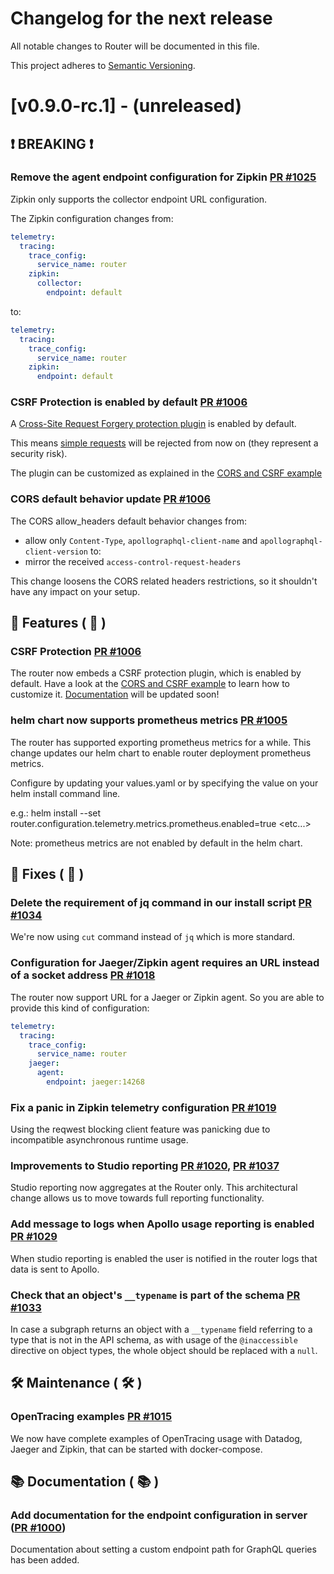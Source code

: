# Changelog for the next release

All notable changes to Router will be documented in this file.

This project adheres to [Semantic Versioning](https://semver.org/spec/v2.0.0.html).

<!-- <THIS IS AN EXAMPLE, DO NOT REMOVE>

# [x.x.x] (unreleased) - 2022-mm-dd
> Important: X breaking changes below, indicated by **❗ BREAKING ❗**
## ❗ BREAKING ❗
## 🚀 Features ( :rocket: )
## 🐛 Fixes ( :bug: )
## 🛠 Maintenance ( :hammer_and_wrench: )
## 📚 Documentation ( :books: )
## 🐛 Fixes ( :bug: )

## Example section entry format

### **Headline** ([PR #PR_NUMBER](https://github.com/apollographql/router/pull/PR_NUMBER))

Description! And a link to a [reference](http://url)
-->

# [v0.9.0-rc.1] - (unreleased)
## ❗ BREAKING ❗

### Remove the agent endpoint configuration for Zipkin [PR #1025](https://github.com/apollographql/router/pull/1025)
Zipkin only supports the collector endpoint URL configuration.

The Zipkin configuration changes from:

```yaml
telemetry:
  tracing:
    trace_config:
      service_name: router
    zipkin:
      collector:
        endpoint: default
```

to:

```yaml
telemetry:
  tracing:
    trace_config:
      service_name: router
    zipkin:
      endpoint: default
```

### CSRF Protection is enabled by default [PR #1006](https://github.com/apollographql/router/pull/1006)
A [Cross-Site Request Forgery protection plugin](https://developer.mozilla.org/en-US/docs/Glossary/CSRF) is enabled by default.

This means [simple requests](https://developer.mozilla.org/en-US/docs/Web/HTTP/CORS#simple_requests) will be rejected from now on (they represent a security risk).

The plugin can be customized as explained in the [CORS and CSRF example](https://github.com/apollographql/router/tree/main/examples/cors-and-csrf/custom-headers.router.yaml)

### CORS default behavior update [PR #1006](https://github.com/apollographql/router/pull/1006)
The CORS allow_headers default behavior changes from:
  - allow only `Content-Type`, `apollographql-client-name` and `apollographql-client-version`
to:
  - mirror the received `access-control-request-headers`

This change loosens the CORS related headers restrictions, so it shouldn't have any impact on your setup.

## 🚀 Features ( :rocket: )

### CSRF Protection [PR #1006](https://github.com/apollographql/router/pull/1006)
The router now embeds a CSRF protection plugin, which is enabled by default. Have a look at the [CORS and CSRF example](https://github.com/apollographql/router/tree/main/examples/cors-and-csrf/custom-headers.router.yaml) to learn how to customize it. [Documentation](https://www.apollographql.com/docs/router/configuration/cors/) will be updated soon!

### helm chart now supports prometheus metrics [PR #1005](https://github.com/apollographql/router/pull/1005)
The router has supported exporting prometheus metrics for a while. This change updates our helm chart to enable router deployment prometheus metrics. 

Configure by updating your values.yaml or by specifying the value on your helm install command line.

e.g.: helm install --set router.configuration.telemetry.metrics.prometheus.enabled=true <etc...>

Note: prometheus metrics are not enabled by default in the helm chart.

## 🐛 Fixes ( :bug: )

### Delete the requirement of jq command in our install script [PR #1034](https://github.com/apollographql/router/pull/1034)
We're now using `cut` command instead of `jq` which is more standard.

### Configuration for Jaeger/Zipkin agent requires an URL instead of a socket address [PR #1018](https://github.com/apollographql/router/pull/1018)
The router now support URL for a Jaeger or Zipkin agent. So you are able to provide this kind of configuration:
```yaml
telemetry:
  tracing:
    trace_config:
      service_name: router
    jaeger:
      agent:
        endpoint: jaeger:14268
```
### Fix a panic in Zipkin telemetry configuration [PR #1019](https://github.com/apollographql/router/pull/1019)
Using the reqwest blocking client feature was panicking due to incompatible asynchronous runtime usage.

### Improvements to Studio reporting [PR #1020](https://github.com/apollographql/router/pull/1020), [PR #1037](https://github.com/apollographql/router/pull/1037)
Studio reporting now aggregates at the Router only. This architectural change allows us to move towards full reporting functionality.  

### Add message to logs when Apollo usage reporting is enabled [PR #1029](https://github.com/apollographql/router/pull/1029)
When studio reporting is enabled the user is notified in the router logs that data is sent to Apollo.

### Check that an object's `__typename` is part of the schema [PR #1033](https://github.com/apollographql/router/pull/1033)
In case a subgraph returns an object with a `__typename` field referring to a type that is not in the API schema, as with usage of the `@inaccessible` directive on object types, the whole object should be replaced with a `null`.

## 🛠 Maintenance ( :hammer_and_wrench: )

### OpenTracing examples [PR #1015](https://github.com/apollographql/router/pull/1015)
We now have complete examples of OpenTracing usage with Datadog, Jaeger and Zipkin, that can be started with docker-compose.

## 📚 Documentation ( :books: )
### Add documentation for the endpoint configuration in server ([PR #1000](https://github.com/apollographql/router/pull/1000))
Documentation about setting a custom endpoint path for GraphQL queries has been added.
